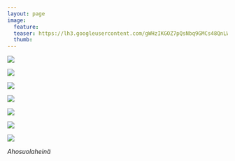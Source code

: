 ```yaml
---
layout: page
image:
  feature:
  teaser: https://lh3.googleusercontent.com/gWHzIKGOZ7pQsNbq9GMCs48QnLW355SqvZWQJmmn_Os=w245
  thumb:
---
```


[![](https://lh3.googleusercontent.com/3otGbtNITwli4lUfMlTXedpbjNs8E7p8K_SYeuxY95Y=w800)](https://lh3.googleusercontent.com/3otGbtNITwli4lUfMlTXedpbjNs8E7p8K_SYeuxY95Y=s0)

[![](https://lh3.googleusercontent.com/OgPmvWoREvk9TYpVkVAxGT1_z64eiJCnMRZR_ZqkI7U=w800)](https://lh3.googleusercontent.com/OgPmvWoREvk9TYpVkVAxGT1_z64eiJCnMRZR_ZqkI7U=s0)

[![](https://lh3.googleusercontent.com/hrQxrOTlApFcXEfl1Af0GdP98JDxkrMwL-aJ4o5o11c=w800)](https://lh3.googleusercontent.com/hrQxrOTlApFcXEfl1Af0GdP98JDxkrMwL-aJ4o5o11c=s0)

[![](https://lh3.googleusercontent.com/bMUu1q-0EvHbO-1RE2dbWx_XpVX2MRaNgrR0wVmfD6M=w800)](https://lh3.googleusercontent.com/bMUu1q-0EvHbO-1RE2dbWx_XpVX2MRaNgrR0wVmfD6M=s0)

[![](https://lh3.googleusercontent.com/Zr6RNg2GgAxydTDyFHhNY53UMpbjsAX_OUd7KCE3Pbo=w800)](https://lh3.googleusercontent.com/Zr6RNg2GgAxydTDyFHhNY53UMpbjsAX_OUd7KCE3Pbo=s0)

[![](https://lh3.googleusercontent.com/mCdxb2prEMbWWcJoiKD4SiYd5dZmJd6nz3cnEsplc0g=w800)](https://lh3.googleusercontent.com/mCdxb2prEMbWWcJoiKD4SiYd5dZmJd6nz3cnEsplc0g=s0)

[![](https://lh3.googleusercontent.com/gyITxDCCeiBrow22UX9A8f9_-xOEWGuNv5jVT5ha9ws=w800)](https://lh3.googleusercontent.com/gyITxDCCeiBrow22UX9A8f9_-xOEWGuNv5jVT5ha9ws=s0)

*Ahosuolaheinä*
